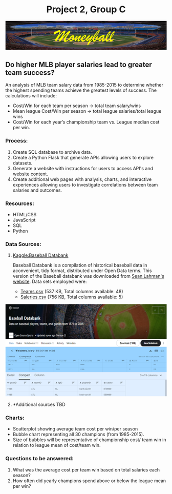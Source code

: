 # <div align = "center"> Project 2, Group C</div>

![coverArt1.png](images/coverArt1.png)


## Do higher MLB player salaries lead to greater team success?

An analysis of MLB team salary data from 1985-2015 to determine whether the highest spending teams achieve the greatest levels of success. The calculations will include:
-	Cost/Win for each team per season -> total team salary/wins
-	Mean league Cost/Win per season -> total league salaries/total league wins
-	Cost/Win for each year’s championship team vs. League median cost per win.

### Process: 
1.	Create SQL database to archive data.
2.	Create a Python Flask that generate APIs allowing users to explore datasets. 
3.	Generate a website with instructions for users to access API's and website content.
4.	Create additional web pages with analysis, charts, and interactive experiences allowing users to investigate correlations between team salaries and outcomes.

### Resources:
-	HTML/CSS
-	JavaScript
-	SQL
-	Python

### Data Sources:
	
   1. [Kaggle:Baseball Databank](https://www.kaggle.com/open-source-sports/baseball-databank?select=HallOfFame.csv)
      
      Baseball Databank is a compilation of historical baseball data in aconvenient, tidy format, distributed under Open Data terms.
      This version of the Baseball databank was downloaded from [Sean Lahman's website](http://www.seanlahman.com/baseball-archive/statistics/). Data sets employed were:
      +  [Teams.csv](https://www.kaggle.com/open-source-sports/baseball-databank?select=Teams.csv) (537 KB, Total columns available: 48)
      +  [Saleries.csv](https://www.kaggle.com/open-source-sports/baseball-databank?select=Salaries.csv) (756 KB, Total columns available: 5)
      
      
      		
	
![csvArt.png](images/csvArt.png)
	
	
   2. *Additional sources TBD	






### Charts: 
-	Scatterplot showing average team cost per win/per season
-	Bubble chart representing all 30 champions (from 1985-2015). 
-	Size of bubbles will be representative of championship cost/ team win in relation to league mean of cost/team win.

	
### Questions to be answered:
1.	What was the average cost per team win based on total salaries each season?
2.	How often did yearly champions spend above or below the league mean per win?




